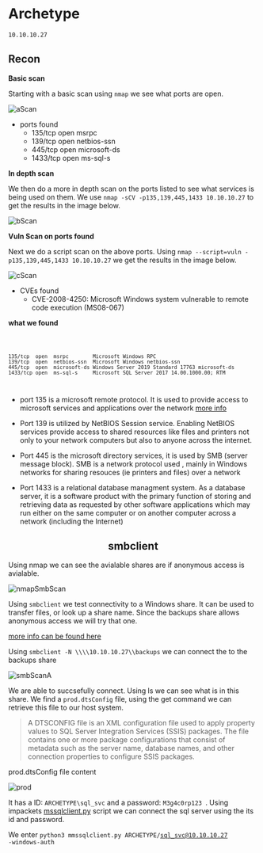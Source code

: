 <h1>Archetype</h1>

<code>10.10.10.27</code>

<h2>Recon</h2>

<b>Basic scan</b>

<p>
	Starting with a basic scan using 
	<code>nmap</code>
	we see what ports are open.
</p>

![aScan](https://i.ibb.co/XxYRB27/image.png)

* ports found
	* 135/tcp  open  msrpc
	* 139/tcp  open  netbios-ssn
	* 445/tcp  open  microsoft-ds
	* 1433/tcp open  ms-sql-s


<b>In depth scan</b>
 
<p> 
	We then do a more in depth scan on the ports listed 
	to see what services is being used on them. We use 
	<code>nmap -sCV -p135,139,445,1433 10.10.10.27</code> to get the results 
	in the image below.
</p> 

![bScan](https://i.ibb.co/LdcHXTw/image.png)

<b>Vuln Scan on ports found</b>

<p>
	Next we do a script scan on the above ports. Using 
	<code>nmap --script=vuln -p135,139,445,1433 10.10.10.27</code>
	we get the results in the image below.
</p>

![cScan](https://i.ibb.co/NysyB0G/image.png)

* CVEs found
	* CVE-2008-4250: Microsoft Windows system vulnerable to remote code execution (MS08-067)


<b>what we found</b>

<code>

	135/tcp  open  msrpc        Microsoft Windows RPC
	139/tcp  open  netbios-ssn  Microsoft Windows netbios-ssn
	445/tcp  open  microsoft-ds Windows Server 2019 Standard 17763 microsoft-ds
	1433/tcp open  ms-sql-s     Microsoft SQL Server 2017 14.00.1000.00; RTM

</code>

* port 135 is a microsoft remote protocol. 
	It is used to provide access to microsoft services and applications over the network 
	[more info](https://en.wikipedia.org/wiki/Microsoft_RPC)

* Port 139 is utilized by NetBIOS Session service. 
	Enabling NetBIOS services provide access to shared resources like files 
	and printers not only to your network computers but also to anyone across the internet.

* Port 445 is the microsoft directory services, it is used by SMB (server message block). 
	SMB is a network protocol used , mainly in Windows networks for sharing resouces (ie printers and files) over a network

* Port 1433 is a relational database managment system. 
	As a database server, it is a software product with the primary function of storing and retrieving data as requested by other software applications which may run either on the same computer or on another computer across a network (including the Internet)


<!------end of recon section-------->

<center><h2>smbclient</h2></center>

Using nmap we can see the avialable shares are if anonymous access is avialable.

![nmapSmbScan](https://i.ibb.co/NTf9JQ2/image.png)

	
<p>	
	Using <code>smbclient</code> we test connectivity to a Windows share.
	It can be used to transfer files, or look up a share name. Since the backups share 
	allows anonymous access we will try that one.
</p>

[more info can be found here](https://www.hackingarticles.in/a-little-guide-to-smb-enumeration/)


Using `smbclient -N \\\\10.10.10.27\\backups` we can connect the to the backups share

![smbScanA](https://i.ibb.co/qsKKc63/image.png)

We are able to succsefully connect. Using ls we can see what is in this share.
We find a `prod.dtsConfig` file, using the get command we can retrieve this file to our host system.

> A DTSCONFIG file is an XML configuration file used to apply property values to SQL Server Integration Services (SSIS) packages. The file contains one or more package configurations that consist of metadata such as the server name, database names, and other connection properties to configure SSIS packages.

<p>prod.dtsConfig file content</p>

![prod](https://i.ibb.co/HDjhZSm/image.png)

<p>

<!-- sql connection script [impackets] -->

It has a ID: <code>ARCHETYPE\sql_svc</code> and a password: <code>M3g4c0rp123
</code>. Using impackets [mssqlclient.py](https://github.com/SecureAuthCorp/impacket/blob/master/examples/mssqlclient.py) script we can connect the sql server using the its id and password. 

We enter <code>python3 mmssqlclient.py ARCHETYPE/sql_svc@10.10.10.27 -windows-auth</code>

</p>










